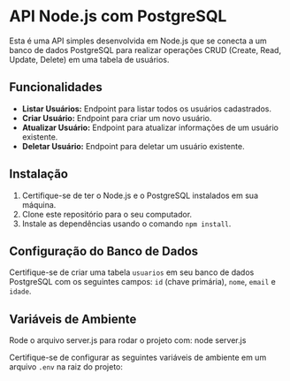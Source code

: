 # API Node.js com PostgreSQL

Esta é uma API simples desenvolvida em Node.js que se conecta a um banco de dados PostgreSQL para realizar operações CRUD (Create, Read, Update, Delete) em uma tabela de usuários.

## Funcionalidades

- **Listar Usuários:** Endpoint para listar todos os usuários cadastrados.
- **Criar Usuário:** Endpoint para criar um novo usuário.
- **Atualizar Usuário:** Endpoint para atualizar informações de um usuário existente.
- **Deletar Usuário:** Endpoint para deletar um usuário existente.

## Instalação

1. Certifique-se de ter o Node.js e o PostgreSQL instalados em sua máquina.
2. Clone este repositório para o seu computador.
3. Instale as dependências usando o comando `npm install`.

## Configuração do Banco de Dados

Certifique-se de criar uma tabela `usuarios` em seu banco de dados PostgreSQL com os seguintes campos: `id` (chave primária), `nome`, `email` e `idade`.

## Variáveis de Ambiente

Rode o arquivo server.js para rodar o projeto com:
node server.js

Certifique-se de configurar as seguintes variáveis de ambiente em um arquivo `.env` na raiz do projeto:


